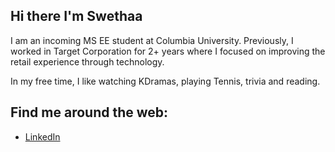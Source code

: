 ## Hi there I'm Swethaa

I am an incoming MS EE student at Columbia University. Previously, I worked in Target Corporation for 2+ years where I focused on improving the retail experience through technology.

In my free time, I like watching KDramas, playing Tennis, trivia and reading.

## Find me around the web:
- <a href="https://in.linkedin.com/in/swethaashri">LinkedIn</a> 




<!--
**srs-1/srs-1** is a ✨ _special_ ✨ repository because its `README.md` (this file) appears on your GitHub profile.

Here are some ideas to get you started:

- 🔭 I’m currently working on ...
- 🌱 I’m currently learning ...
- 👯 I’m looking to collaborate on ...
- 🤔 I’m looking for help with ...
- 💬 Ask me about ...
- 📫 How to reach me: ...
- 😄 Pronouns: ...
- ⚡ Fun fact: ...
-->
